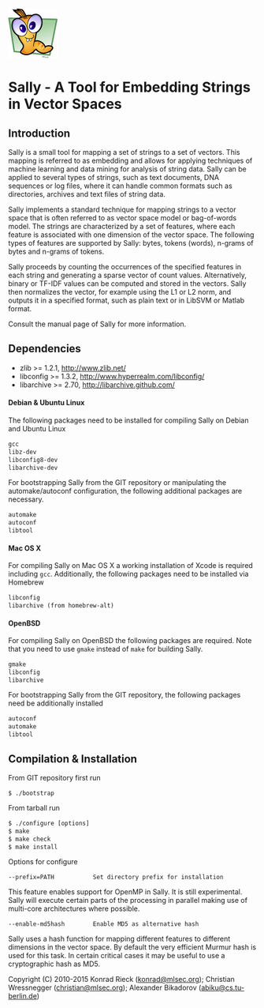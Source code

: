 ![Sally](sally.png) 

Sally - A Tool for Embedding Strings in Vector Spaces
==

Introduction
-- 

Sally is a small tool for mapping a set of strings to a set of vectors. 
This mapping is referred to as embedding and allows for applying
techniques of machine learning and data mining for analysis of string
data.  Sally can be applied to several types of strings, such as text
documents, DNA sequences or log files, where it can handle common formats
such as directories, archives and text files of string data.

Sally implements a standard technique for mapping strings to a vector space
that is often referred to as vector space model or bag-of-words model.  The
strings are characterized by a set of features, where each feature is
associated with one dimension of the vector space.  The following types of
features are supported by Sally: bytes, tokens (words), n-grams of bytes and
n-grams of tokens.

Sally proceeds by counting the occurrences of the specified features in
each string and generating a sparse vector of count values. 
Alternatively, binary or TF-IDF values can be computed and stored in the
vectors.  Sally then normalizes the vector, for example using the L1 or L2
norm, and outputs it in a specified format, such as plain text or in
LibSVM or Matlab format.

Consult the manual page of Sally for more information.

Dependencies
--

+   zlib >= 1.2.1, <http://www.zlib.net/>
+   libconfig >= 1.3.2, <http://www.hyperrealm.com/libconfig/>
+   libarchive >= 2.70,  <http://libarchive.github.com/>

#### Debian & Ubuntu Linux

The following packages need to be installed for compiling Sally on Debian
and Ubuntu Linux

    gcc 
    libz-dev
    libconfig8-dev
    libarchive-dev 

For bootstrapping Sally from the GIT repository or manipulating the
automake/autoconf configuration, the following additional packages are
necessary.

    automake 
    autoconf 
    libtool

#### Mac OS X 

For compiling Sally on Mac OS X a working installation of Xcode is required
including `gcc`.  Additionally, the following packages need to be installed
via Homebrew

    libconfig   
    libarchive (from homebrew-alt) 

#### OpenBSD

For compiling Sally on OpenBSD the following packages are required. Note
that you need to use `gmake` instead of `make` for building Sally.

    gmake
    libconfig
    libarchive

For bootstrapping Sally from the GIT repository, the following packages
need be additionally installed

    autoconf
    automake
    libtool

Compilation & Installation
--

From GIT repository first run

    $ ./bootstrap

From tarball run

    $ ./configure [options]
    $ make
    $ make check
    $ make install

Options for configure

    --prefix=PATH           Set directory prefix for installation

This feature enables support for OpenMP in Sally. It is still
experimental.  Sally will execute certain parts of the processing in
parallel making use of multi-core architectures where possible.
 
    --enable-md5hash        Enable MD5 as alternative hash

Sally uses a hash function for mapping different features to
different dimensions in the vector space.  By default the very
efficient Murmur hash is used for this task.  In certain critical
cases it may be useful to use a cryptographic hash as MD5.

Copyright (C) 2010-2015 Konrad Rieck (konrad@mlsec.org);
			Christian Wressnegger (christian@mlsec.org);
			Alexander Bikadorov (abiku@cs.tu-berlin.de)

